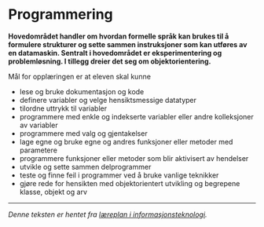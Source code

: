 Programmering
=============

**Hovedområdet handler om hvordan formelle språk kan brukes til å formulere strukturer og sette sammen instruksjoner som kan utføres av en datamaskin. Sentralt i hovedområdet er eksperimentering og problemløsning. I tillegg dreier det seg om objektorientering.**

Mål for opplæringen er at eleven skal kunne

* lese og bruke dokumentasjon og kode
* definere variabler og velge hensiktsmessige datatyper
* tilordne uttrykk til variabler
* programmere med enkle og indekserte variabler eller andre kolleksjoner av variabler
* programmere med valg og gjentakelser
* lage egne og bruke egne og andres funksjoner eller metoder med parametere
* programmere funksjoner eller metoder som blir aktivisert av hendelser
* utvikle og sette sammen delprogrammer
* teste og finne feil i programmer ved å bruke vanlige teknikker
* gjøre rede for hensikten med objektorientert utvikling og begrepene klasse, objekt og arv

---

*Denne teksten er hentet fra [læreplan i informasjonsteknologi](http://www.udir.no/kl06/inf1-01/).*
